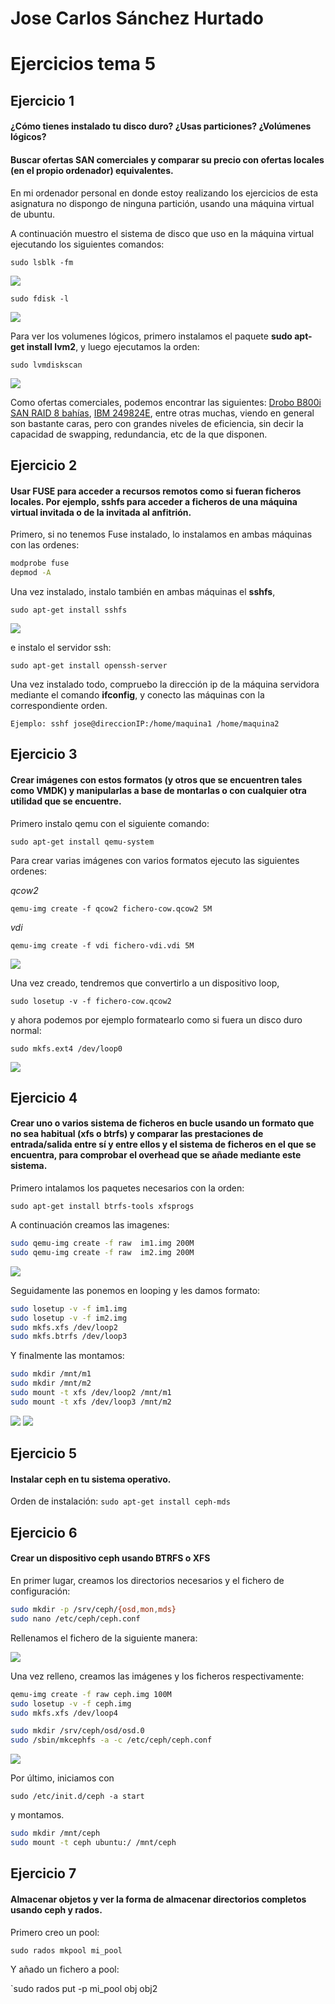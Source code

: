 # Jose Carlos Sánchez Hurtado

# Ejercicios tema 5

## Ejercicio 1

#### ¿Cómo tienes instalado tu disco duro? ¿Usas particiones? ¿Volúmenes lógicos?

#### Buscar ofertas SAN comerciales y comparar su precio con ofertas locales (en el propio ordenador) equivalentes.

En mi ordenador personal en donde estoy realizando los ejercicios de esta asignatura no dispongo de ninguna partición, usando una máquina virtual de ubuntu. 

A continuación muestro el sistema de disco que uso en la máquina virtual ejecutando los siguientes comandos:

`sudo lsblk -fm`

![](http://fotos.subefotos.com/7fe490615db5eef8c6ad5b7e4c56dcbao.png)

`sudo fdisk -l`

![](http://fotos.subefotos.com/dee295129068f36aa202c1c82c295e44o.png)

Para ver los volumenes lógicos, primero instalamos el paquete **sudo apt-get install lvm2**, y luego ejecutamos la orden:

`sudo lvmdiskscan`

![](http://fotos.subefotos.com/779921a29ac7f59bddc5e5f5fee49091o.png)

Como ofertas comerciales, podemos encontrar las siguientes: [Drobo B800i SAN RAID 8 bahías](http://www.macnificos.com/product.aspx?p=7909&gclid=CJ6vyImXucMCFazKtAod10oAsg), [IBM 249824E](http://www.ebay.es/itm/like/391037303855?limghlpsr=true&hlpv=2&ops=true&viphx=1&hlpht=true&lpid=115), entre otras muchas, viendo en general son bastante caras, pero con grandes niveles de eficiencia, sin decir la capacidad de swapping, redundancia, etc de la que disponen.


## Ejercicio 2

#### Usar FUSE para acceder a recursos remotos como si fueran ficheros locales. Por ejemplo, sshfs para acceder a ficheros de una máquina virtual invitada o de la invitada al anfitrión.

Primero, si no tenemos Fuse instalado, lo instalamos en ambas máquinas con las ordenes:

```sh
modprobe fuse
depmod -A
```

Una vez instalado, instalo también en ambas máquinas el **sshfs**,

`sudo apt-get install sshfs`

![](http://fotos.subefotos.com/7d85af6dc1164e6ce9652bd91b10ec1fo.png)

e instalo el servidor ssh:

`sudo apt-get install openssh-server`

Una vez instalado todo, compruebo la dirección ip de la máquina servidora mediante el comando **ifconfig**, y conecto las máquinas con la correspondiente orden.

`Ejemplo: sshf jose@direccionIP:/home/maquina1 /home/maquina2`


## Ejercicio 3

#### Crear imágenes con estos formatos (y otros que se encuentren tales como VMDK) y manipularlas a base de montarlas o con cualquier otra utilidad que se encuentre.

Primero instalo qemu con el siguiente comando:

`sudo apt-get install qemu-system`

Para crear varias imágenes con varios formatos ejecuto las siguientes ordenes:

*qcow2*

`qemu-img create -f qcow2 fichero-cow.qcow2 5M`

*vdi*

`qemu-img create -f vdi fichero-vdi.vdi 5M`

![](http://fotos.subefotos.com/9e58f4dfc91a402a235d9d03b0496366o.png)

Una vez creado, tendremos que convertirlo a un dispositivo loop,

`sudo losetup -v -f fichero-cow.qcow2`

y ahora podemos por ejemplo formatearlo como si fuera un disco duro normal:

`sudo mkfs.ext4 /dev/loop0`

![](http://fotos.subefotos.com/4b7060200cb8ca42a67c7137beff0ef9o.png)


## Ejercicio 4

#### Crear uno o varios sistema de ficheros en bucle usando un formato que no sea habitual (xfs o btrfs) y comparar las prestaciones de entrada/salida entre sí y entre ellos y el sistema de ficheros en el que se encuentra, para comprobar el overhead que se añade mediante este sistema.

Primero intalamos los paquetes necesarios con la orden:

`sudo apt-get install btrfs-tools xfsprogs`

A continuación creamos las imagenes:

```sh
sudo qemu-img create -f raw  im1.img 200M
sudo qemu-img create -f raw  im2.img 200M
```

![](http://fotos.subefotos.com/b350d5b13d77f3ce351a7aedc5a9be91o.png)

Seguidamente las ponemos en looping y les damos formato:

```sh
sudo losetup -v -f im1.img
sudo losetup -v -f im2.img
sudo mkfs.xfs /dev/loop2
sudo mkfs.btrfs /dev/loop3
```

Y finalmente las montamos:

```sh
sudo mkdir /mnt/m1
sudo mkdir /mnt/m2
sudo mount -t xfs /dev/loop2 /mnt/m1
sudo mount -t xfs /dev/loop3 /mnt/m2
```

![](http://fotos.subefotos.com/513a7f109d44c67f8434b920a5eba6f0o.png)
![](http://fotos.subefotos.com/29f4fd5b003a151df9c7d5e04e3a85e4o.png)


## Ejercicio 5

#### Instalar ceph en tu sistema operativo.

Orden de instalación: `sudo apt-get install ceph-mds`


## Ejercicio 6

#### Crear un dispositivo ceph usando BTRFS o XFS

En primer lugar, creamos los directorios necesarios y el fichero de configuración:

```sh
sudo mkdir -p /srv/ceph/{osd,mon,mds}
sudo nano /etc/ceph/ceph.conf
```

Rellenamos el fichero de la siguiente manera:

![](http://fotos.subefotos.com/99ab266583b39c7779cd2fb80110dc17o.png)

Una vez relleno, creamos las imágenes y los ficheros respectivamente:

```sh
qemu-img create -f raw ceph.img 100M
sudo losetup -v -f ceph.img
sudo mkfs.xfs /dev/loop4
```

```sh
sudo mkdir /srv/ceph/osd/osd.0
sudo /sbin/mkcephfs -a -c /etc/ceph/ceph.conf
```
![](http://fotos.subefotos.com/5d5152556c7c91a333a92cde992ed320o.png)

Por último, iniciamos con 

`sudo /etc/init.d/ceph -a start`

y montamos.

```sh
sudo mkdir /mnt/ceph
sudo mount -t ceph ubuntu:/ /mnt/ceph
```


## Ejercicio 7

#### Almacenar objetos y ver la forma de almacenar directorios completos usando ceph y rados.

Primero creo un pool:

`sudo rados mkpool mi_pool`

Y añado un fichero a pool:

`sudo rados put -p mi_pool obj obj2